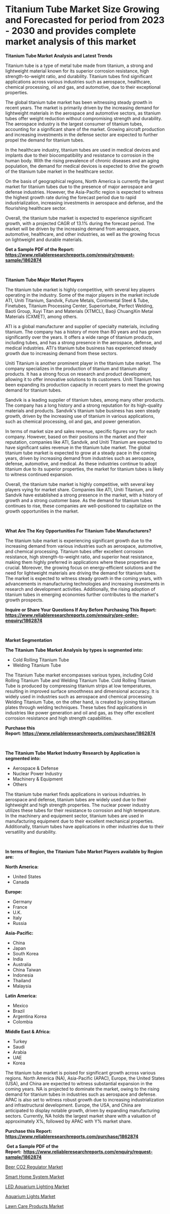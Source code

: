 <p><h1>Titanium Tube Market Size Growing and Forecasted for period from 2023 - 2030 and provides complete market analysis of this market</h1></p><p><strong>Titanium Tube Market Analysis and Latest Trends</strong></p>
<p><p>Titanium tube is a type of metal tube made from titanium, a strong and lightweight material known for its superior corrosion resistance, high strength-to-weight ratio, and durability. Titanium tubes find significant applications across various industries such as aerospace, healthcare, chemical processing, oil and gas, and automotive, due to their exceptional properties.</p><p>The global titanium tube market has been witnessing steady growth in recent years. The market is primarily driven by the increasing demand for lightweight materials in the aerospace and automotive sectors, as titanium tubes offer weight reduction without compromising strength and durability. The aerospace industry is the largest consumer of titanium tubes, accounting for a significant share of the market. Growing aircraft production and increasing investments in the defense sector are expected to further propel the demand for titanium tubes.</p><p>In the healthcare industry, titanium tubes are used in medical devices and implants due to their biocompatibility and resistance to corrosion in the human body. With the rising prevalence of chronic diseases and an aging population, the demand for medical devices is expected to drive the growth of the titanium tube market in the healthcare sector.</p><p>On the basis of geographical regions, North America is currently the largest market for titanium tubes due to the presence of major aerospace and defense industries. However, the Asia-Pacific region is expected to witness the highest growth rate during the forecast period due to rapid industrialization, increasing investments in aerospace and defense, and the flourishing healthcare sector.</p><p>Overall, the titanium tube market is expected to experience significant growth, with a projected CAGR of 13.1% during the forecast period. The market will be driven by the increasing demand from aerospace, automotive, healthcare, and other industries, as well as the growing focus on lightweight and durable materials.</p></p>
<p><strong>Get a Sample PDF of the Report:&nbsp; <a href="https://www.reliableresearchreports.com/enquiry/request-sample/1862874">https://www.reliableresearchreports.com/enquiry/request-sample/1862874</a></strong></p>
<p>&nbsp;</p>
<p><strong>Titanium Tube Major Market Players</strong></p>
<p><p>The titanium tube market is highly competitive, with several key players operating in the industry. Some of the major players in the market include ATI, Uniti Titanium, Sandvik, Future Metals, Continental Steel & Tube, Finetubes, Titanium Processing Center, Superiortube, Perfect Welding, Baoti Group, Xuyi Titan and Materials (XTMCL), Baoji ChuangXin Metal Materials (CXMET), among others.</p><p>ATI is a global manufacturer and supplier of specialty materials, including titanium. The company has a history of more than 80 years and has grown significantly over the years. It offers a wide range of titanium products, including tubes, and has a strong presence in the aerospace, defense, and medical industries. ATI's titanium tube business has experienced steady growth due to increasing demand from these sectors.</p><p>Uniti Titanium is another prominent player in the titanium tube market. The company specializes in the production of titanium and titanium alloy products. It has a strong focus on research and product development, allowing it to offer innovative solutions to its customers. Uniti Titanium has been expanding its production capacity in recent years to meet the growing demand for titanium tubes.</p><p>Sandvik is a leading supplier of titanium tubes, among many other products. The company has a long history and a strong reputation for its high-quality materials and products. Sandvik's titanium tube business has seen steady growth, driven by the increasing use of titanium in various applications, such as chemical processing, oil and gas, and power generation.</p><p>In terms of market size and sales revenue, specific figures vary for each company. However, based on their positions in the market and their reputation, companies like ATI, Sandvik, and Uniti Titanium are expected to have significant sales revenue in the titanium tube market. The global titanium tube market is expected to grow at a steady pace in the coming years, driven by increasing demand from industries such as aerospace, defense, automotive, and medical. As these industries continue to adopt titanium due to its superior properties, the market for titanium tubes is likely to witness continued expansion.</p><p>Overall, the titanium tube market is highly competitive, with several key players vying for market share. Companies like ATI, Uniti Titanium, and Sandvik have established a strong presence in the market, with a history of growth and a strong customer base. As the demand for titanium tubes continues to rise, these companies are well-positioned to capitalize on the growth opportunities in the market.</p></p>
<p>&nbsp;</p>
<p><strong>What Are The Key Opportunities For Titanium Tube Manufacturers?</strong></p>
<p><p>The titanium tube market is experiencing significant growth due to the increasing demand from various industries such as aerospace, automotive, and chemical processing. Titanium tubes offer excellent corrosion resistance, high strength-to-weight ratio, and superior heat resistance, making them highly preferred in applications where these properties are crucial. Moreover, the growing focus on energy-efficient solutions and the need for lightweight materials are driving the demand for titanium tubes. The market is expected to witness steady growth in the coming years, with advancements in manufacturing technologies and increasing investments in research and development activities. Additionally, the rising adoption of titanium tubes in emerging economies further contributes to the market's growth prospects.</p></p>
<p><strong>Inquire or Share Your Questions If Any Before Purchasing This Report: <a href="https://www.reliableresearchreports.com/enquiry/pre-order-enquiry/1862874">https://www.reliableresearchreports.com/enquiry/pre-order-enquiry/1862874</a></strong></p>
<p>&nbsp;</p>
<p><strong>Market Segmentation</strong></p>
<p><strong>The Titanium Tube Market Analysis by types is segmented into:</strong></p>
<p><ul><li>Cold Rolling Titanium Tube</li><li>Welding Titanium Tube</li></ul></p>
<p><p>The Titanium Tube market encompasses various types, including Cold Rolling Titanium Tube and Welding Titanium Tube. Cold Rolling Titanium Tube is produced by compressing titanium strips at low temperatures, resulting in improved surface smoothness and dimensional accuracy. It is widely used in industries such as aerospace and chemical processing. Welding Titanium Tube, on the other hand, is created by joining titanium plates through welding techniques. These tubes find applications in industries like power generation and oil and gas, as they offer excellent corrosion resistance and high strength capabilities.</p></p>
<p><strong>Purchase this Report:&nbsp;<a href="https://www.reliableresearchreports.com/purchase/1862874">https://www.reliableresearchreports.com/purchase/1862874</a></strong></p>
<p>&nbsp;</p>
<p><strong>The Titanium Tube Market Industry Research by Application is segmented into:</strong></p>
<p><ul><li>Aerospace & Defense</li><li>Nuclear Power Industry</li><li>Machinery & Equipment</li><li>Others</li></ul></p>
<p><p>The titanium tube market finds applications in various industries. In aerospace and defense, titanium tubes are widely used due to their lightweight and high strength properties. The nuclear power industry utilizes these tubes for their resistance to corrosion and high temperature. In the machinery and equipment sector, titanium tubes are used in manufacturing equipment due to their excellent mechanical properties. Additionally, titanium tubes have applications in other industries due to their versatility and durability.</p></p>
<p>&nbsp;</p>
<p><strong>In terms of Region, the Titanium Tube Market Players available by Region are:</strong></p>
<p>
    <p> <strong> North America: </strong>
        <ul>
            <li>United States</li>
            <li>Canada</li>
        </ul>
        </p> 
    <p> <strong> Europe: </strong>
        <ul>
            <li>Germany</li>
            <li>France</li>
            <li>U.K.</li>
            <li>Italy</li>
            <li>Russia</li>
        </ul>
        </p> 
    <p> <strong> Asia-Pacific: </strong>
        <ul>
            <li>China</li>
            <li>Japan</li>
            <li>South Korea</li>
            <li>India</li>
            <li>Australia</li>
            <li>China Taiwan</li>
            <li>Indonesia</li>
            <li>Thailand</li>
            <li>Malaysia</li>
        </ul>
        </p> 
    <p> <strong> Latin America: </strong>
        <ul>
            <li>Mexico</li>
            <li>Brazil</li>
            <li>Argentina Korea</li>
            <li>Colombia</li>
        </ul>
        </p> 
    <p> <strong> Middle East & Africa: </strong>
        <ul>
            <li>Turkey</li>
            <li>Saudi</li>
            <li>Arabia</li>
            <li>UAE</li>
            <li>Korea</li>
        </ul>
    </p>
    </p>
<p><p>The titanium tube market is poised for significant growth across various regions. North America (NA), Asia-Pacific (APAC), Europe, the United States (USA), and China are expected to witness substantial expansion in the coming years. NA is projected to dominate the market, owing to the rising demand for titanium tubes in industries such as aerospace and defense. APAC is also set to witness robust growth due to increasing industrialization and infrastructural development. Europe, the USA, and China are anticipated to display notable growth, driven by expanding manufacturing sectors. Currently, NA holds the largest market share with a valuation of approximately X%, followed by APAC with Y% market share.</p></p>
<p><strong>Purchase this Report: <a href="https://www.reliableresearchreports.com/purchase/1862874">https://www.reliableresearchreports.com/purchase/1862874</a></strong></p>
<p>&nbsp;<strong>Get a Sample PDF of the Report:&nbsp;&nbsp;<a href="https://www.reliableresearchreports.com/enquiry/request-sample/1862874">https://www.reliableresearchreports.com/enquiry/request-sample/1862874</a></strong></p>
<p><strong></strong></p>
<p><p><a href="https://medium.com/@entelaloshi55/beer-co2-regulator-market-competitive-analysis-market-trends-and-forecast-to-2030-6a4e867989b7">Beer CO2 Regulator Market</a></p><p><a href="https://medium.com/@elvirabogdani08/smart-home-system-market-comprehensive-assessment-by-type-application-and-geography-c96b82c6d2d5">Smart Home System Market</a></p><p><a href="https://medium.com/@snehareportprime/led-aquarium-lighting-market-analysis-and-sze-forecasted-for-period-from-2023-to-2030-241ac5173d4e">LED Aquarium Lighting Market</a></p><p><a href="https://medium.com/@akshatreportprime/aquarium-lights-market-comprehensive-assessment-by-type-application-and-geography-3a418fbb0255">Aquarium Lights Market</a></p><p><a href="https://medium.com/@loretamusaj85/lawn-care-products-market-outlook-industry-overview-and-forecast-2023-to-2030-fafb4d25e0cb">Lawn Care Products Market</a></p></p>